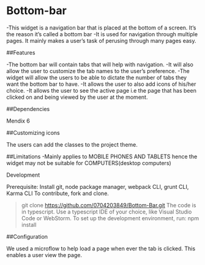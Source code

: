 # Bottom-bar
-This widget is a navigation bar that is placed at the bottom of a screen. It’s  the reason it’s called a bottom bar
-It is used for navigation through multiple pages. It mainly makes a user’s task of perusing through many pages easy.


##Features
 
-The bottom bar will contain tabs that will help with navigation.
-It will also allow the user to customize the tab names to the user’s preference.
-The widget will allow the users to be able to dictate the number of tabs they want 
the bottom bar to have.
-It allows the user to also add icons of his/her choice.
-It allows  the user to see the active page i.e the page that  has been clicked on and being viewed 
by the user at the moment.


##Dependencies

Mendix 6

##Customizing icons

The users can add the classes to the project theme.

##Limitations
-Mainly applies to MOBILE PHONES AND TABLETS  hence the widget may  not be suitable for COMPUTERS(desktop computers)

Development

Prerequisite: Install git, node package manager, webpack CLI, grunt CLI, Karma CLI
To contribute, fork and clone.
> git clone https://github.com/0704203849/Bottom-Bar.git
The code is in typescript. Use a typescript IDE of your choice, like Visual Studio Code or WebStorm.
To set up the development environment, run:
> npm install

##Configuration
 
 We used a microflow to help load a page when ever the tab is clicked. This enables a user view the page.






